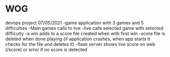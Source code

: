 # WOG
devops project
07/05/2021
-game application with 3 games and 5 difficulties
-Main games calls to live
-live calls selected game with selected difficulty
-a win adds to a score file created when with first win
-score file is deleted when done playing (if application crashes, when app starts it checks for the file and deletes it)
-flask server shows live score on web (/score) or error if no score is detected
